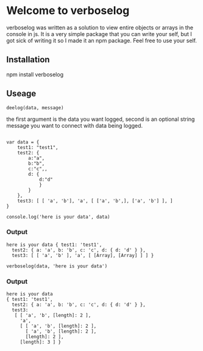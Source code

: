 # Welcome to verboselog

verboselog was written as a solution to view entire objects or arrays in the console in js.  It is a very simple package that you can write your self, but I got sick of writing it so I made it an npm package.  Feel free to use your self.

## Installation

npm install verboselog

## Useage

`deelog(data, message)`

the first argument is the data you want logged, second is an optional string message you want to connect with data being logged.


```

var data = {
    test1: "test1",
    test2: {
        a:"a",
        b:"b",
        c:"c",,
        d: {
            d:"d"
            }
        }
    },
    test3: [ [ 'a', 'b'], 'a', [ ['a', 'b',], ['a', 'b'] ], ]
}

```

`console.log('here is your data', data)`

### Output

```
here is your data { test1: 'test1',
  test2: { a: 'a', b: 'b', c: 'c', d: { d: 'd' } },
  test3: [ [ 'a', 'b' ], 'a', [ [Array], [Array] ] ] }
```


`verboselog(data, 'here is your data')`

### Output

```
here is your data
{ test1: 'test1',
  test2: { a: 'a', b: 'b', c: 'c', d: { d: 'd' } },
  test3: 
   [ [ 'a', 'b', [length]: 2 ],
     'a',
     [ [ 'a', 'b', [length]: 2 ],
       [ 'a', 'b', [length]: 2 ],
       [length]: 2 ],
     [length]: 3 ] }

```

